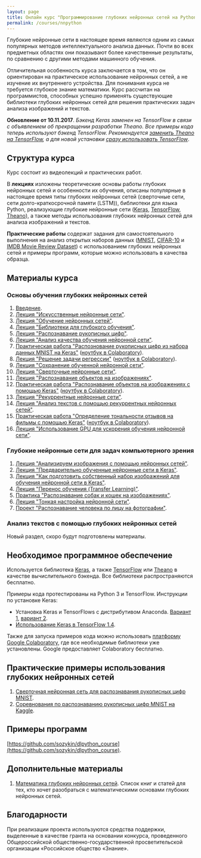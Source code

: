 ```yaml
---
layout: page
title: Онлайн курс "Программирование глубоких нейронных сетей на Python"
permalink: /courses/nnpython
---
```

Глубокие нейронные сети в настоящее время являются одним из самых популярных методов интеллектуального анализа данных. Почти во всех предметных областях они показывают более качественные результаты, по сравнению с другими методами машинного обучения. 

Отличительная особенность курса заключается в том, что он ориентирован на практическое использование нейронных сетей, а не изучение их внутреннего устройства. Для понимания курса не требуется глубокое знание математики. Курс рассчитан на программистов, способных успешно применять существующие библиотеки глубоких нейронных сетей для решения практических задач анализа изображений и текстов.

**Обновление от 10.11.2017**. *Бэкенд Keras заменен на TensorFlow в связи с объявлением об прекращении разработки Theano. Все примеры кода теперь используют бэкенд TensorFlow. Рекомендуется [заменить Theano на TensorFlow](/deep_learning/2017/11/11/Deep-Learning-Course-TensorFlow.html), а для новой установки [сразу использовать TensorFlow](/deep_learning/2017/09/07/Keras-Installation-TensorFlow.html)*.

## Структура курса

Курс состоит из видеолекций и практических работ. 

В **лекциях** изложены теоретические основы работы глубоких нейронных сетей и особенности их обучения, описаны популярные в настоящее время типы глубоких нейронных сетей (сверточные сети, сети долго-краткосрочной памяти (LSTM)), библиотеки для языка Python, реализующие глубокие нейронные сети ([Keras](https://keras.io/), [TensorFlow](https://www.tensorflow.org/), [Theano](http://deeplearning.net/software/theano/)), а также методы использования глубоких нейронных сетей для анализа изображений и текстов.

**Практические работы** содержат задания для самостоятельного выполнения на анализ открытых наборов данных ([MNIST](http://yann.lecun.com/exdb/mnist/), [CIFAR-10](https://www.cs.toronto.edu/~kriz/cifar.html) и [IMDB Movie Review Dataset](http://ai.stanford.edu/~amaas/data/sentiment/)) с использованием глубоких нейронных сетей и примеры программ, которые можно использовать в качества образца.

## Материалы курса

### Основы обучения глубоких нейронных сетей

1. [Введение](/courses/nnpython-intro).
2. [Лекция "Искусственные нейронные сети"](https://youtu.be/lACoEv1qe1U).
3. [Лекция "Обучение нейронных сетей"](https://youtu.be/KunK-QcqgOg).
4. [Лекция "Библиотеки для глубокого обучения"](https://youtu.be/9xfPb2hiqNY).
5. [Лекция "Распознавание рукописных цифр"](https://youtu.be/0ImpTjNeWGo).
6. [Лекция "Анализ качества обучения нейронной сети"](https://youtu.be/ykDH66b0N_4).
7. [Практическая работа "Распознование рукописных цифр из набора данных MNIST на Keras"](/courses/nnpython-lab1) ([ноутбук в Colaboratory](https://drive.google.com/file/d/11OmSvPZvkEiALlLhMJRo0kgHUv1mpepf/view?usp=sharing)).
7. [Лекция "Решение задачи регрессии"](https://youtu.be/hgvnvWCoDYo) ([ноутбук в Colaboratory](https://drive.google.com/file/d/1F5EoQmzHJ9GIxIFHi6AxBhBwpTvbJWa0/view?usp=sharing)).
8. [Лекция "Сохранение обученной нейронной сети"](/deep_learning/2017/02/12/How-to-save-trained-deep-net.html).
9. [Лекция "Сверточные нейронные сети"](https://youtu.be/52U4BG0ENiM).
10. [Лекция "Распознавание объектов на изображениях"](https://youtu.be/5GdtghjJ3-U).
11. [Практическая работа "Распознавание объектов на изображениях с помощью Keras"](/courses/nnpython-lab2) ([ноутбук в Colaboratory](https://drive.google.com/file/d/1nA3KIasI3DT4E9DsMiiPDoqFFiwapsme/view?usp=sharing)).
12. [Лекция "Рекуррентные нейронные сети"](https://youtu.be/38iGggnbbsQ).
13. [Лекция "Анализ текстов с помощью рекуррентных нейронных сетей"](https://youtu.be/7Tx_cewjhGQ). 
14. [Практическая работа "Определение тональности отзывов на фильмы с помощью Keras"](/courses/nnpython-lab3) ([ноутбук в Colaboratory](https://drive.google.com/file/d/1ZpA5rZhYBy9HlJbNU2m3Jzl6iN5_Y6cf/view?usp=sharing)).
15. [Лекция "Использование GPU для ускорения обучения нейронной сети"](/deep_learning/2017/03/11/How-to-use-gpu-with-theano.html).

### Глубокие нейронные сети для задач компьютерного зрения

1. [Лекция "Анализируем изображения с помощью нейронных сетей"](/deep_learning/2017/06/20/Image-Classification-Using-Neural-Networks.html).
2. [Лекция "Предварительно обученные нейронные сети в Keras"](/deep_learning/2017/06/06/Keras-Pretrained-Networks.html).
3. [Лекция "Как подготовить собственный набор изображений для обучения нейронной сети в Keras"](/deep_learning/2018/01/06/How-to-Prepare-Image-Dataset-for-Keras.html).
4. [Лекция "Перенос обучения (Transfer Learning)"](/deep_learning/2018/01/08/Transfer-Learning-in-Keras.html).
5. [Практика "Распознавание собак и кошек на изображениях"](/courses/nnpython-lab4).
6. [Лекция "Тонкая настройка нейронной сети"](/deep_learning/2018/04/02/Fine-Tuning-in-Keras.html).
7. [Проект "Распознавание человека по лицу на фотографии"](/deep_learning/2017/08/11/Foto-Verification-with-Dlib.html).

### Анализ текстов с помощью глубоких нейронных сетей

Новый раздел, скоро будут подготовлены материалы.

## Необходимое программное обеспечение

Используется библиотека [Keras](https://keras.io/), а также [TensorFlow](https://www.tensorflow.org/) или [Theano](http://deeplearning.net/software/theano/) в качестве вычислительного бэкенда. Все библиотеки распространяются бесплатно. 

Примеры кода протестированы на Python 3 и TensorFlow. Инструкции по установке Keras:

- Установка Keras и TensorFlows с дистрибутивом Anaconda. [Вариант 1](/deep_learning/2017/09/07/Keras-Installation-TensorFlow.html), [вариант 2](/deep_learning/2018/03/30/TensorFlow-Anaconda-Pip-Install.html).
- [Использование Keras в TensorFlow 1.4](/deep_learning/2017/12/14/How-to-Use-Keras-in-TensorFlow-14.html).

Также для запуска примеров кода можно использовать [платформу Google Colaboratory](/deep_learning/2018/04/04/Google-Colaboratory-for-Deep-Learning.html), где все необходимые библиотеки уже установлены. Google предоставляет Colaboratory бесплатно.

## Практические примеры использования глубоких нейронных сетей

1. [Сверточная нейронная сеть для распознавания рукописных цифр MNIST](/deep_learning/2017/05/08/CNN-for-MNIST.html).
2. [Соревнования по распознаванию рукописных цифр MNIST на Kaggle](/deep_learning/2017/05/10/MNIST-On-Kaggle.html).

## Примеры программ

[https://github.com/sozykin/dlpython_course](https://github.com/sozykin/dlpython_course).

## Дополнительные материалы

1. [Математика глубоких нейронных сетей](/deep_learning/2017/08/31/Math-of-Deep-Learning.html). Список книг и статей для тех, кто хочет разобраться с математическими основами глубоких нейронных сетей.

## Благодарности

При реализации проекта используются средства поддержки, выделенные в качестве гранта на основании конкурса, проведенного Общероссийской общественно-государственной просветительской организации «Российское общество «Знание».
